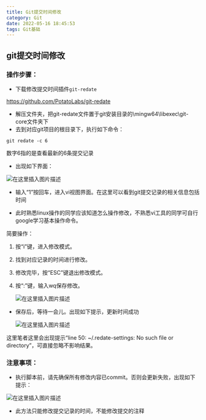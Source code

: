```yaml
---
title: Git提交时间修改
category: Git
date: 2022-05-16 18:45:53
tags: Git基础
---
```


## git提交时间修改

### 操作步骤：

- 下载修改提交时间插件`git-redate`

https://github.com/PotatoLabs/git-redate

- 解压文件夹，把git-redate文件置于git安装目录的\mingw64\libexec\git-core文件夹下
- 去到对应git项目的根目录下，执行如下命令：

```
git redate -c 6
```

数字6指的是查看最新的6条提交记录

- 出现如下界面：

![在这里插入图片描述](https://bucket-1312501492.cos.ap-nanjing.myqcloud.com/img/20210115174827502.png)

- 输入“1”按回车，进入vi视图界面。在这里可以看到git提交记录的相关信息包括时间

- 此时熟悉linux操作的同学应该知道怎么操作修改，不熟悉vi工具的同学可自行google学习基本操作命令。

简要操作：

1. 按“i”键，进入修改模式。

2. 找到对应记录的时间进行修改。

3. 修改完毕，按“ESC”键退出修改模式。

4. 按“:”键，输入wq保存修改。

   ![在这里插入图片描述](https://bucket-1312501492.cos.ap-nanjing.myqcloud.com/img/20210115175557762.png)

- 保存后，等待一会儿。出现如下提示，更新时间成功

  ![在这里插入图片描述](https://bucket-1312501492.cos.ap-nanjing.myqcloud.com/img/20210115175835886.png)

这里笔者这里会出现提示“line 50: ~/.redate-settings: No such file or directory”，可直接忽略不影响结果。

### 注意事项：

- 执行脚本前，请先确保所有修改内容已commit。否则会更新失败，出现如下提示：

![在这里插入图片描述](https://bucket-1312501492.cos.ap-nanjing.myqcloud.com/img/20210115180300103.png)

- 此方法只能修改提交记录的时间，不能修改提交的注释